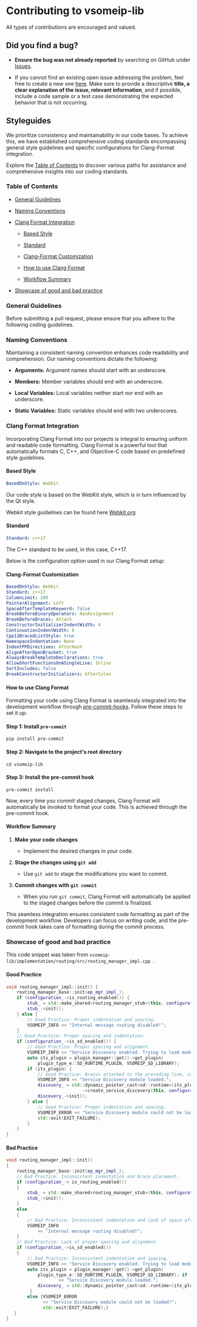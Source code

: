 # Contributing to vsomeip-lib

All types of contributions are encouraged and valued.

## Did you find a bug?

- **Ensure the bug was not already reported** by searching on GitHub under [Issues](https://github.com/COVESA/vsomeip/issues).

- If you cannot find an existing open issue addressing the problem, feel free to create a new one [here](https://github.com/COVESA/vsomeip/issues/new). Make sure to provide a descriptive **title, a clear explanation of the issue, relevant information**, and if possible, include a code sample or a test case demonstrating the expected behavior that is not occurring.

## Styleguides

We prioritize consistency and maintainability in our code bases. To achieve this, we have established comprehensive coding standards encompassing general style guidelines and specific configurations for Clang-Format integration.

Explore the [Table of Contents](#table-of-contents) to discover various paths for assistance and comprehensive insights into our coding standards.

### Table of Contents

- [General Guidelines](#general-guidelines)

- [Naming Conventions](#naming-conventions)

- [Clang Format Integration](#clang-format-integration)

  - [Based Style](#based-style)

  - [Standard](#standard)

  - [Clang-Format Customization](#clang-format-customization)

  - [How to use Clang Format](#how-to-use-clang-format)

  - [Workflow Summary](#workflow-summary)

- [Showcase of good and bad practice](#showcase-of-good-and-bad-practice)

### General Guidelines

Before submitting a pull request, please ensure that you adhere to the following coding guidelines.

### Naming Conventions

Maintaining a consistent naming convention enhances code readability and comprehension. Our naming conventions dictate the following:
   - **Arguments:** Argument names should start with an underscore.

   - **Members:** Member variables should end with an underscore.

   - **Local Variables:** Local variables neither start nor end with an underscore.

   - **Static Variables:** Static variables should end with two underscores.

### Clang Format Integration

Incorporating Clang Format into our projects is integral to ensuring uniform and readable code formatting. Clang Format is a powerful tool that automatically formats C, C++, and Objective-C code based on predefined style guidelines.

#### Based Style

```yaml
BasedOnStyle: WebKit
```
Our code style is based on the WebKit style, which is in turn influenced by the Qt style.

Webkit style guidelines can be found here [Webkit.org](https://www.webkit.org/code-style-guidelines/)

#### Standard

```yaml
Standard: c++17
```
The C++ standard to be used, in this case, C++17.

Below is the configuration option used in our Clang Format setup:

#### Clang-Format Customization

```yaml
BasedOnStyle: WebKit
Standard: c++17
ColumnLimit: 100
PointerAlignment: Left
SpaceAfterTemplateKeyword: false
BreakBeforeBinaryOperators: NonAssignment
BreakBeforeBraces: Attach
ConstructorInitializerIndentWidth: 4
ContinuationIndentWidth: 8
Cpp11BracedListStyle: true
NamespaceIndentation: None
IndentPPDirectives: AfterHash
AlignAfterOpenBracket: true
AlwaysBreakTemplateDeclarations: true
AllowShortFunctionsOnASingleLine: Inline
SortIncludes: false
BreakConstructorInitializers: AfterColon
```

#### How to use Clang Format

Formatting your code using Clang Format is seamlessly integrated into the development workflow through [pre-commit-hooks](https://github.com/pocc/pre-commit-hooks). Follow these steps to set it up:

#### Step 1: Install `pre-commit`

```
pip install pre-commit
```

#### Step 2: Navigate to the project's root directory

```
cd vsomeip-lib
```

#### Step 3: Install the pre-commit hook

```
pre-commit install
```

Now, every time you commit staged changes, Clang Format will automatically be invoked to format your code. This is achieved through the pre-commit hook.

#### Workflow Summary

1. **Make your code changes**
   - Implement the desired changes in your code.

2. **Stage the changes using `git add`**
   - Use `git add` to stage the modifications you want to commit.

3. **Commit changes with `git commit`**
   - When you run `git commit`, Clang Format will automatically be applied to the staged changes before the commit is finalized.

This seamless integration ensures consistent code formatting as part of the development workflow. Developers can focus on writing code, and the pre-commit hook takes care of formatting during the commit process.

### Showcase of good and bad practice

This code snippet was taken from `vsomeip-lib/implementation/routing/src/routing_manager_impl.cpp `.

#### Good Practice

```c++
void routing_manager_impl::init() {
    routing_manager_base::init(ep_mgr_impl_);
    if (configuration_->is_routing_enabled()) {
        stub_ = std::make_shared<routing_manager_stub>(this, configuration_);
        stub_->init();
    } else {
        // Good Practice: Proper indentation and spacing.
        VSOMEIP_INFO << "Internal message routing disabled!";
    }
    // Good Practice: Proper spacing and indentation.
    if (configuration_->is_sd_enabled()) {
        // Good Practice: Proper spacing and alignment.
        VSOMEIP_INFO << "Service Discovery enabled. Trying to load module.";
        auto its_plugin = plugin_manager::get()->get_plugin(
            plugin_type_e::SD_RUNTIME_PLUGIN, VSOMEIP_SD_LIBRARY);
        if (its_plugin) {
            // Good Practice: Braces attached to the preceding line, consistent spacing.
            VSOMEIP_INFO << "Service Discovery module loaded.";
            discovery_ = std::dynamic_pointer_cast<sd::runtime>(its_plugin)
                             ->create_service_discovery(this, configuration_);
            discovery_->init();
        } else {
            // Good Practice: Proper indentation and spacing.
            VSOMEIP_ERROR << "Service Discovery module could not be loaded!";
            std::exit(EXIT_FAILURE);
        }
    }
}
```

#### Bad Practice

```c++
void routing_manager_impl::init()
{
    routing_manager_base::init(ep_mgr_impl_);
    // Bad Practice: Inconsistent indentation and brace placement.
    if (configuration_-> is_routing_enabled())
    {
        stub_ = std::make_shared<routing_manager_stub>(this, configuration_);
        stub_->init();
    }
    else
    {
        // Bad Practice: Inconsistent indentation and lack of space after binary operators.
        VSOMEIP_INFO
            << "Internal message routing disabled!";
    }
    // Bad Practice: Lack of proper spacing and alignment.
    if (configuration_->is_sd_enabled())
    {
        // Bad Practice: Inconsistent indentation and spacing.
        VSOMEIP_INFO << "Service Discovery enabled. Trying to load module.";
        auto its_plugin = plugin_manager::get()->get_plugin(
            plugin_type_e::SD_RUNTIME_PLUGIN, VSOMEIP_SD_LIBRARY); if (its_plugin) {VSOMEIP_INFO
                    << "Service Discovery module loaded.";
            discovery_ = std::dynamic_pointer_cast<sd::runtime>(its_plugin)->create_service_discovery(this, configuration_);discovery_->init();
         }
        else {VSOMEIP_ERROR
              << "Service Discovery module could not be loaded!";
              std::exit(EXIT_FAILURE);}
   }
}
```

